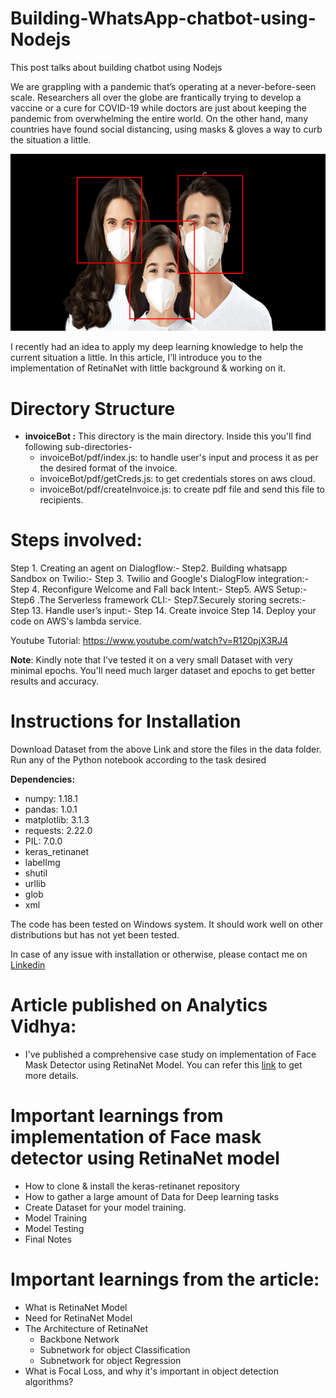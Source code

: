 # Building-WhatsApp-chatbot-using-Nodejs
This post talks about building chatbot using Nodejs


We are grappling with a pandemic that’s operating at a never-before-seen scale. Researchers all over the globe are frantically trying to develop a vaccine or a cure for COVID-19 while doctors are just about keeping the pandemic from overwhelming the entire world. On the other hand, many countries have found social distancing, using masks & gloves a way to curb the situation a little.

![Face Mask Detector ](https://github.com/Praveen76/Face-mask-detector-using-RetinaNet-model/blob/master/Data/FaceMaskDetector.png)

I recently had an idea to apply my deep learning knowledge to help the current situation a little. In this article, I’ll introduce you to the implementation of RetinaNet with little background & working on it.

# Directory Structure
* **invoiceBot :** This directory is the main directory. Inside this you'll find following sub-directories-
    * invoiceBot/pdf/index.js: to handle user's input and process it as per the desired format of the invoice.
    * invoiceBot/pdf/getCreds.js: to get credentials stores on aws cloud.
    * invoiceBot/pdf/createInvoice.js: to create pdf file and send this file to recipients.
    

# **Steps involved:**
Step 1. Creating an agent on Dialogflow:-
Step2. Building whatsapp Sandbox on Twilio:-
Step 3. Twilio and Google's DialogFlow integration:-
Step 4. Reconfigure Welcome and Fall back Intent:-
Step5. AWS Setup:-
Step6 .The Serverless framework CLI:-
Step7.Securely storing secrets:-
Step 13. Handle user’s input:-
Step 14. Create invoice
Step 14. Deploy your code on AWS's lambda service.



Youtube Tutorial:
https://www.youtube.com/watch?v=R120pjX3RJ4



**Note**: Kindly note that I've tested it on a very small Dataset with very minimal epochs. You'll need much larger dataset and epochs to get better results and accuracy.

# Instructions for Installation
Download Dataset from the above Link and store the files in the data folder. Run any of the Python notebook according to the task desired

**Dependencies:**
* numpy: 1.18.1
* pandas: 1.0.1
* matplotlib: 3.1.3
* requests: 2.22.0
* PIL: 7.0.0
* keras_retinanet
* labelImg
* shutil
* urllib
* glob
* xml

The code has been tested on Windows system. It should work well on other distributions but has not yet been tested.

In case of any issue with installation or otherwise, please contact me on [Linkedin](https://www.linkedin.com/in/praveen-kumar-anwla-49169266/)

# **Article published on Analytics Vidhya:** 
* I've published a comprehensive case study on implementation of Face Mask Detector using RetinaNet Model. You can refer this [link](https://www.analyticsvidhya.com/blog/2020/08/how-to-build-a-face-mask-detector-using-retinanet-model/) to get more details.

# **Important learnings from implementation of Face mask detector using RetinaNet model**
* How to clone & install the keras-retinanet repository
* How to gather a large amount of Data for Deep learning tasks
* Create Dataset for your model training.
* Model Training
* Model Testing
* Final Notes
  
# **Important learnings from the article:**
* What is RetinaNet Model
* Need for RetinaNet Model
* The Architecture of RetinaNet
   * Backbone Network
   * Subnetwork for object Classification
   * Subnetwork for object Regression
* What is Focal Loss, and why it's important in object detection algorithms?



